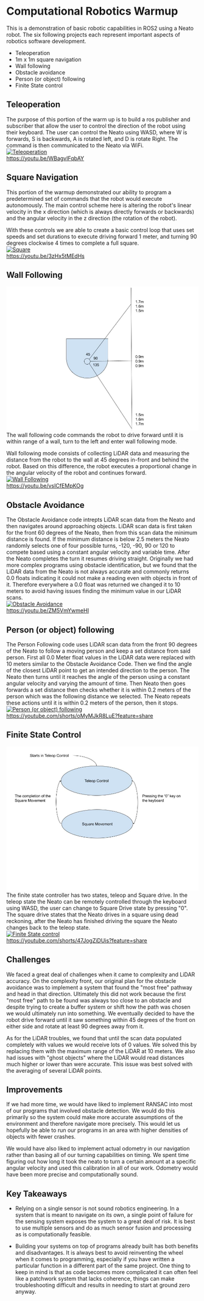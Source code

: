 # Computational Robotics Warmup

This is a demonstration of basic robotic capabilities in ROS2 using a Neato robot. The six following projects each represent important aspects of robotics software development.

- Teleoperation
- 1m x 1m square navigation
- Wall following
- Obstacle avoidance
- Person (or object) following
- Finite State control

## Teleoperation

The purpose of this portion of the warm up is to build a ros publisher and subscriber that allow the user to control the direction of the robot using their keyboard. The user can control the Neato using WASD, where W is forwards, S is backwards, A is rotated left, and D is rotate Right. The command is then communicated to the Neato via WiFi.  
[![Teleoperation](https://img.youtube.com/vi/WBagvIFqbAY/hqdefault.jpg)](https://youtu.be/WBagvIFqbAY "Teleoperation")  
https://youtu.be/WBagvIFqbAY

## Square Navigation

This portion of the warmup demonstrated our ability to program a predetermined set of commands that the robot would execute autonomously. The main control scheme here is altering the robot's linear velocity in the x direction (which is always directly forwards or backwards) and the angular velocity in the z direction (the rotation of the robot).

With these controls we are able to create a basic control loop that uses set speeds and set durations to execute driving forward 1 meter, and turning 90 degrees clockwise 4 times to complete a full square.  
[![Square](https://img.youtube.com/vi/3zHx5tMEdHs/hqdefault.jpg)](https://youtu.be/3zHx5tMEdHs "Square")  
https://youtu.be/3zHx5tMEdHs

## Wall Following

![Wall Following](./Imgs/Neate%20Wall%20Follower.jpg)
The wall following code commands the robot to drive forward until it is within range of a wall, turn to the left and enter wall following mode.

Wall following mode consists of collecting LiDAR data and measuring the distance from the robot to the wall at 45 degrees in-front and behind the robot. Based on this difference, the robot executes a proportional change in the angular velocity of the robot and continues forward.  
[![Wall Following](https://img.youtube.com/vi/vsICfEMpKOg/hqdefault.jpg)](https://youtu.be/vsICfEMpKOg "Wall Following")  
https://youtu.be/vsICfEMpKOg

## Obstacle Avoidance

The Obstacle Avoidance code intrepts LiDAR scan data from the Neato and then navigates around approaching objects. LiDAR scan data is first taken for the front 60 degrees of the Neato, then from this scan data the minimum distance is found. If the minimum distance is below 2.5 meters the Neato randomly selects one of four possible turns, -120, -90, 90 or 120 to compete based using a constant angular velocity and variable time. After the Neato completes the turn it resumes driving straight. Originally we had more complex programs using obstacle identification, but we found that the LiDAR data from the Neato is not always accurate and commonly returns 0.0 floats indicating it could not make a reading even with objects in front of it. Therefore everywhere a 0.0 float was returned we changed it to 10 meters to avoid having issues finding the minimum value in our LiDAR scans.  
[![Obstacle Avoidance](https://img.youtube.com/vi/ZM5VmYwmeHI/hqdefault.jpg)](https://youtu.be/ZM5VmYwmeHI "Obstacle Avoidance")  
https://youtu.be/ZM5VmYwmeHI

## Person (or object) following

The Person Following code uses LiDAR scan data from the front 90 degrees of the Neato to follow a moving person and keep a set distance from said person. First all 0.0 Meter float values in the LiDAR data were replaced with 10 meters similar to the Obstacle Avoidance Code. Then we find the angle of the closest LiDAR point to get an intended direction to the person. The Neato then turns until it reaches the angle of the person using a constant angular velocity and varying the amount of time. Then Neato then goes forwards a set distance then checks whether it is within 0.2 meters of the person which was the following distance we selected. The Neato repeats these actions until it is within 0.2 meters of the person, then it stops.  
[![Person (or object) following](https://img.youtube.com/vi/oMyMJkR8LuE/hqdefault.jpg)](https://youtu.be/oMyMJkR8LuE "Person (or object) following")  
https://youtube.com/shorts/oMyMJkR8LuE?feature=share

## Finite State Control

![Finite State Control](./Imgs/Finite%20State%20Controller%20Comprobo.jpg)
The finite state controller has two states, teleop and Square drive. In the teleop state the Neato can be remotely controlled through the keyboard using WASD, the user can change to Square Drive state by pressing "0". The square drive states that the Neato drives in a square using dead reckoning, after the Neato has finished driving the square the Neato changes back to the teleop state.  
[![Finite State control](https://img.youtube.com/vi/47JogZiDUis/hqdefault.jpg)](https://youtu.be/47JogZiDUis "Finite State control")  
https://youtube.com/shorts/47JogZiDUis?feature=share

## Challenges

We faced a great deal of challenges when it came to complexity and LiDAR accuracy. On the complexity front, our original plan for the obstacle avoidance was to implement a system that found the "most free" pathway and head in that direction. Ultimately this did not work because the first "most free" path to be found was always too close to an obstacle and despite trying to create a buffer system or shift how the path was chosen we would ultimately run into something. We eventually decided to have the robot drive forward until it saw something within 45 degrees of the front on either side and rotate at least 90 degrees away from it.

As for the LiDAR troubles, we found that until the scan data populated completely with values we would receive lots of 0 values. We solved this by replacing them with the maximum range of the LiDAR at 10 meters. We also had issues with "ghost objects" where the LiDAR would read distances much higher or lower than were accurate. This issue was best solved with the averaging of several LiDAR points.

## Improvements

If we had more time, we would have liked to implement RANSAC into most of our programs that involved obstacle detection. We would do this primarily so the system could make more accurate assumptions of the environment and therefore navigate more precisely. This would let us hopefully be able to run our programs in an area with higher densities of objects with fewer crashes.

We would have also liked to implement actual odometry in our navigation rather than basing all of our turning capabilities on timing. We spent time figuring out how long it took the neato to turn a certain amount at a specific angular velocity and used this calibration in all of our work. Odometry would have been more precise and computationally sound.

## Key Takeaways

- Relying on a single sensor is not sound robotics engineering. In a system that is meant to navigate on its own, a single point of failure for the sensing system exposes the system to a great deal of risk. It is best to use multiple sensors and do as much sensor fusion and processing as is computationally feasible.

- Building your systems on top of programs already built has both benefits and disadvantages. It is always best to avoid reinventing the wheel when it comes to programming, especially if you have written a particular function in a different part of the same project. One thing to keep in mind is that as code becomes more complicated it can often feel like a patchwork system that lacks coherence, things can make troubleshooting difficult and results in needing to start at ground zero anyway.

